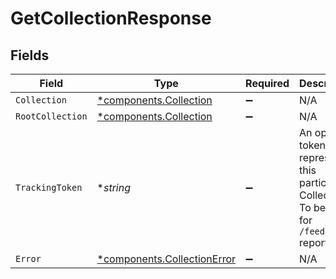 # GetCollectionResponse


## Fields

| Field                                                                                             | Type                                                                                              | Required                                                                                          | Description                                                                                       |
| ------------------------------------------------------------------------------------------------- | ------------------------------------------------------------------------------------------------- | ------------------------------------------------------------------------------------------------- | ------------------------------------------------------------------------------------------------- |
| `Collection`                                                                                      | [*components.Collection](../../models/components/collection.md)                                   | :heavy_minus_sign:                                                                                | N/A                                                                                               |
| `RootCollection`                                                                                  | [*components.Collection](../../models/components/collection.md)                                   | :heavy_minus_sign:                                                                                | N/A                                                                                               |
| `TrackingToken`                                                                                   | **string*                                                                                         | :heavy_minus_sign:                                                                                | An opaque token that represents this particular Collection. To be used for `/feedback` reporting. |
| `Error`                                                                                           | [*components.CollectionError](../../models/components/collectionerror.md)                         | :heavy_minus_sign:                                                                                | N/A                                                                                               |